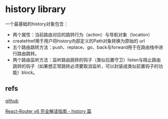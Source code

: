# history library

一个最基础的history对象包含：

- 两个属性：当前路由对应的跳转行为（action）与导航对象（location）
- createHref用于用户将history内部定义的Path对象转换为原始的 url
- 五个路由跳转方法：push、replace、go、back与forward用于在路由栈中进行路由跳转。
- 两个路由监听方法：监听路由跳转的钩子（类似后置守卫）listen与阻止路由跳转的钩子（如果想正常跳转必须要取消监听，可以封装成类似前置钩子的功能）block。

## refs

[github](https://github.com/remix-run/history)

[React-Router v6 完全解读指南 - history 篇](https://juejin.cn/post/7065599937265795109)
